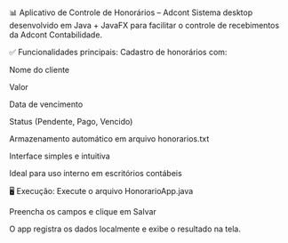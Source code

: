 📊 Aplicativo de Controle de Honorários – Adcont
Sistema desktop desenvolvido em Java + JavaFX para facilitar o controle de recebimentos da Adcont Contabilidade.

✅ Funcionalidades principais:
Cadastro de honorários com:

Nome do cliente

Valor

Data de vencimento

Status (Pendente, Pago, Vencido)

Armazenamento automático em arquivo honorarios.txt

Interface simples e intuitiva

Ideal para uso interno em escritórios contábeis

🖥️ Execução:
Execute o arquivo HonorarioApp.java

Preencha os campos e clique em Salvar

O app registra os dados localmente e exibe o resultado na tela.
